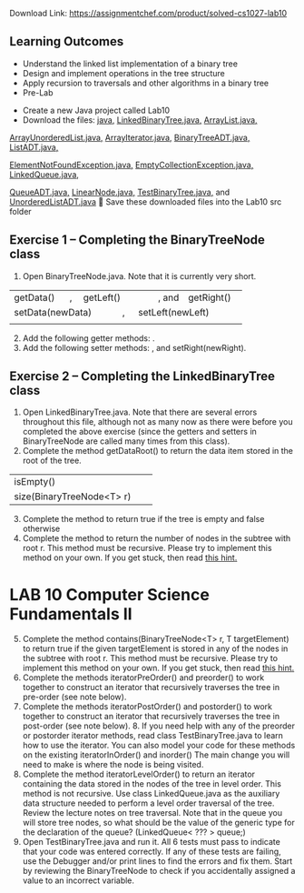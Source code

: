 Download Link: https://assignmentchef.com/product/solved-cs1027-lab10
<br>
<h2>Learning Outcomes</h2>

<ul>

 <li>Understand the linked list implementation of a binary tree</li>

 <li>Design and implement operations in the tree structure</li>

 <li>Apply recursion to traversals and other algorithms in a binary tree</li>

 <li>Pre-Lab</li>

</ul>




<ul>

 <li>Create a new Java project called Lab10</li>

 <li>Download the files: <a href="https://www.csd.uwo.ca/courses/CS1027a/labs/lab10/BinaryTreeNode.java">java</a><a href="https://www.csd.uwo.ca/courses/CS1027a/labs/lab10/BinaryTreeNode.java">,</a> <a href="https://www.csd.uwo.ca/courses/CS1027a/labs/lab10/LinkedBinaryTree.java">LinkedBinaryTree.java</a><a href="https://www.csd.uwo.ca/courses/CS1027a/labs/lab10/LinkedBinaryTree.java">,</a> <a href="https://www.csd.uwo.ca/courses/CS1027a/labs/lab10/ArrayList.java">ArrayList.java</a><a href="https://www.csd.uwo.ca/courses/CS1027a/labs/lab10/ArrayList.java">,</a></li>

</ul>

<a href="https://www.csd.uwo.ca/courses/CS1027a/labs/lab10/ArrayUnorderedList.java">ArrayUnorderedList.java</a><a href="https://www.csd.uwo.ca/courses/CS1027a/labs/lab10/ArrayUnorderedList.java">,</a> <a href="https://www.csd.uwo.ca/courses/CS1027a/labs/lab10/ArrayIterator.java">ArrayIterator.java</a><a href="https://www.csd.uwo.ca/courses/CS1027a/labs/lab10/ArrayIterator.java">,</a> <a href="https://www.csd.uwo.ca/courses/CS1027a/labs/lab10/BinaryTreeADT.java">BinaryTreeADT.java</a><a href="https://www.csd.uwo.ca/courses/CS1027a/labs/lab10/BinaryTreeADT.java">,</a> <a href="https://www.csd.uwo.ca/courses/CS1027a/labs/lab10/ListADT.java">ListADT.java</a><a href="https://www.csd.uwo.ca/courses/CS1027a/labs/lab10/ListADT.java">,</a>

<a href="https://www.csd.uwo.ca/courses/CS1027a/labs/lab10/ElementNotFoundException.java">ElementNotFoundException.java</a><a href="https://www.csd.uwo.ca/courses/CS1027a/labs/lab10/ElementNotFoundException.java">,</a> <a href="https://www.csd.uwo.ca/courses/CS1027a/labs/lab10/EmptyCollectionException.java">EmptyCollectionException.java</a><a href="https://www.csd.uwo.ca/courses/CS1027a/labs/lab10/EmptyCollectionException.java">,</a> <a href="https://www.csd.uwo.ca/courses/CS1027a/labs/lab10/LinkedQueue.java">LinkedQueue.java</a><a href="https://www.csd.uwo.ca/courses/CS1027a/labs/lab10/LinkedQueue.java">,</a>

<a href="https://www.csd.uwo.ca/courses/CS1027a/labs/lab10/QueueADT.java">QueueADT.java</a><a href="https://www.csd.uwo.ca/courses/CS1027a/labs/lab10/QueueADT.java">,</a> <a href="https://www.csd.uwo.ca/courses/CS1027a/labs/lab10/LinearNode.java">LinearNode.java</a><a href="https://www.csd.uwo.ca/courses/CS1027a/labs/lab10/LinearNode.java">,</a> <a href="https://www.csd.uwo.ca/courses/CS1027a/labs/lab10/TestBinaryTree.java">TestBinaryTree.java</a><a href="https://www.csd.uwo.ca/courses/CS1027a/labs/lab10/TestBinaryTree.java">,</a> and <a href="https://www.csd.uwo.ca/courses/CS1027a/labs/lab10/UnorderedListADT.java">UnorderedListADT.java</a>     Save these downloaded files into the Lab10 src folder




<h2>Exercise 1 – Completing the BinaryTreeNode class</h2>




<ol>

 <li>Open BinaryTreeNode.java. Note that it is currently very short.</li>

</ol>

<table width="291">

 <tbody>

  <tr>

   <td width="80">getData()</td>

   <td width="8">,</td>

   <td colspan="3" width="79">getLeft()</td>

   <td width="37">, and</td>

   <td width="87">getRight()</td>

  </tr>

  <tr>

   <td colspan="3" width="141">setData(newData)</td>

   <td width="8">,</td>

   <td colspan="3" width="143">setLeft(newLeft)</td>

  </tr>

  <tr>

   <td width="82"></td>

   <td width="6"></td>

   <td width="53"></td>

   <td width="12"></td>

   <td width="19"></td>

   <td width="36"></td>

   <td width="87"></td>

  </tr>

 </tbody>

</table>

<ol start="2">

 <li>Add the following getter methods: .</li>

 <li>Add the following setter methods: , and setRight(newRight).</li>

</ol>




<h2>Exercise 2 – Completing the LinkedBinaryTree class</h2>




<ol>

 <li>Open LinkedBinaryTree.java. Note that there are several errors throughout this file, although not as many now as there were before you completed the above exercise (since the getters and setters in BinaryTreeNode are called many times from this class).</li>

 <li>Complete the method getDataRoot() to return the data item stored in the root of the tree.</li>

</ol>

<table width="221">

 <tbody>

  <tr>

   <td width="79">isEmpty()</td>

   <td width="141"> </td>

  </tr>

  <tr>

   <td colspan="2" width="221">size(BinaryTreeNode&lt;T&gt; r)</td>

  </tr>

 </tbody>

</table>

<ol start="3">

 <li>Complete the method to return true if the tree is empty and false otherwise</li>

 <li>Complete the method to return the number of nodes in the subtree with root r. This method must be recursive. Please try to implement this method on your own. If you get stuck, then read <a href="https://www.csd.uwo.ca/courses/CS1027a/labs/lab10/Lab10Hint1.txt">this hint</a><a href="https://www.csd.uwo.ca/courses/CS1027a/labs/lab10/Lab10Hint1.txt">.</a></li>

</ol>

<h1>LAB 10                                                     Computer Science Fundamentals II</h1>

<strong> </strong>

<strong> </strong>

<ol start="5">

 <li>Complete the method contains(BinaryTreeNode&lt;T&gt; r, T targetElement) to return true if the given targetElement is stored in any of the nodes in the subtree with root r. This method must be recursive. Please try to implement this method on your own. If you get stuck, then read <a href="https://www.csd.uwo.ca/courses/CS1027a/labs/lab10/Lab10Hint2.txt">this hint</a><a href="https://www.csd.uwo.ca/courses/CS1027a/labs/lab10/Lab10Hint2.txt">.</a></li>

 <li>Complete the methods iteratorPreOrder() and preorder() to work together to construct an iterator that recursively traverses the tree in pre-order (see note below).</li>

 <li>Complete the methods iteratorPostOrder() and postorder() to work together to construct an iterator that recursively traverses the tree in post-order (see note below). 8. If you need help with any of the preorder or postorder iterator methods, read class TestBinaryTree.java to learn how to use the iterator. You can also model your code for these methods on the existing iteratorInOrder() and inorder() The main change you will need to make is where the node is being visited.</li>

 <li>Complete the method iteratorLevelOrder() to return an iterator containing the data stored in the nodes of the tree in level order. This method is not recursive. Use class LinkedQueue.java as the auxiliary data structure needed to perform a level order traversal of the tree. Review the lecture notes on tree traversal. Note that in the queue you will store tree nodes, so what should be the value of the generic type for the declaration of the queue? (LinkedQueue&lt; ??? &gt; queue;)</li>

 <li>Open TestBinaryTree.java and run it. All 6 tests must pass to indicate that your code was entered correctly. If any of these tests are failing, use the Debugger and/or print lines to find the errors and fix them. Start by reviewing the BinaryTreeNode to check if you accidentally assigned a value to an incorrect variable.</li>

</ol>